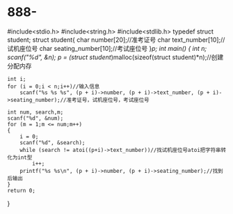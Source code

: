 # 888-
#include<stdio.h>
#include<string.h>
#include<stdlib.h>
typedef struct student;
struct student{
	 char number[20];//准考证号
	 char text_number[10];//试机座位号
	 char seating_number[10];//考试座位号
}*p;
int main() {
	int n;
	scanf("%d", &n);
	p = (struct student*)malloc(sizeof(struct student)*n);//创建分配内存
	
	int i;
	for (i = 0;i < n;i++)//输入信息
		scanf("%s %s %s", (p + i)->number, (p + i)->text_number, (p + i)->seating_number);//准考证号，试机座位号，考试座位号
		
 	int num, search,m;
 	scanf("%d", &num);
	for (m = 1;m <= num;m++) 
	{
		i = 0;
		scanf("%d", &search);
		while (search != atoi((p+i)->text_number))//找试机座位号atoi把字符串转化为int型
			i++;
		printf("%s %s\n", (p + i)->number, (p + i)->seating_number);//找到后输出
	}
	return 0;
}
